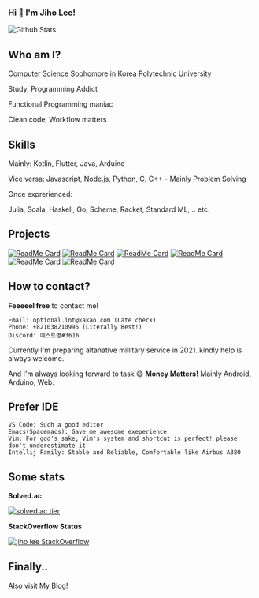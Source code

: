 ### Hi 👋 I'm Jiho Lee!

![Github Stats](https://github-readme-stats.vercel.app/api?username=DPS0340&show_icons=true&theme=dracula)

## Who am I?
Computer Science Sophomore in Korea Polytechnic University

Study, Programming Addict

Functional Programming maniac

Clean code, Workflow matters

## Skills

Mainly: Kotlin, Flutter, Java, Arduino

Vice versa: Javascript, Node.js, Python, C, C++ - Mainly Problem Solving

Once exprerienced:

Julia, Scala, Haskell, Go, Scheme, Racket, Standard ML, .. etc.

## Projects

[![ReadMe Card](https://github-readme-stats.vercel.app/api/pin/?username=dps0340&repo=nand2tetris&theme=dracula)](https://github.com/dps0340/nand2tetris) [![ReadMe Card](https://github-readme-stats.vercel.app/api/pin/?username=kpu-ksla&repo=attman&theme=dracula)](https://github.com/KPU-KSLA/attman)
[![ReadMe Card](https://github-readme-stats.vercel.app/api/pin/?username=dps0340&repo=DoItDataRithm&theme=dracula)](https://github.com/DPS0340/DoItDataRithm) [![ReadMe Card](https://github-readme-stats.vercel.app/api/pin/?username=dps0340&repo=PLT&theme=dracula)](https://github.com/DPS0340/PLT)
[![ReadMe Card](https://github-readme-stats.vercel.app/api/pin/?username=dps0340&repo=YTStream&theme=dracula)](https://github.com/DPS0340/YTStream) [![ReadMe Card](https://github-readme-stats.vercel.app/api/pin/?username=dps0340&repo=TSP-Multithread&theme=dracula)](https://github.com/DPS0340/TSP-Multithread)

## How to contact?

**Feeeeel free** to contact me!

```
Email: optional.int@kakao.com (Late check)
Phone: +821038210996 (Literally Best!)
Discord: 에스트병#3616
```

Currently I'm preparing altanative millitary service in 2021. kindly help is always welcome.

And I'm always looking forward to task 😄 **Money Matters!** Mainly Android, Arduino, Web.

## Prefer IDE

```
VS Code: Such a good editor
Emacs(Spacemacs): Gave me awesome exeperience
Vim: For god's sake, Vim's system and shortcut is perfect! please don't underestimate it
Intellij Family: Stable and Reliable, Comfortable like Airbus A380
```


## Some stats

**Solved.ac**

[![solved.ac tier](http://mazassumnida.wtf/api/v2/generate_badge?boj=a891)](https://solved.ac/a891) 

**StackOverflow Status**

[![jiho lee StackOverflow](https://github-readme-stackoverflow.vercel.app/?userID=11853111)](https://stackoverflow.com/users/11853111/jiho-lee)


## Finally..

Also visit [My Blog](https://dps0340.github.io/)!
